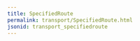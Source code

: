 ```yaml
---
title: SpecifiedRoute
permalink: transport/SpecifiedRoute.html
jsonid: transport_specifiedroute
---
```

